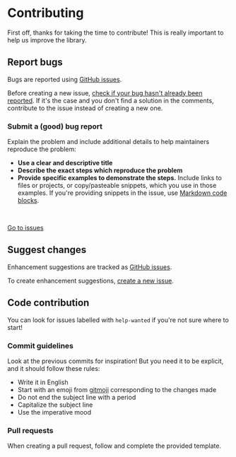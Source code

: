 # Contributing

First off, thanks for taking the time to contribute! This is really important to help us improve the library.

## Report bugs

Bugs are reported using [GitHub issues](https://guides.github.com/features/issues/).

Before creating a new issue, [check if your bug hasn't already been reported](https://github.com/assurance-maladie-digital/vue-cli-plugin-proxy/issues?utf8=%E2%9C%93&q=is%3Aissue). If it's the case and you don't find a solution in the comments, contribute to the issue instead of creating a new one.

### Submit a (good) bug report

Explain the problem and include additional details to help maintainers reproduce the problem:

-   **Use a clear and descriptive title**
-   **Describe the exact steps which reproduce the problem**
-   **Provide specific examples to demonstrate the steps.** Include links to files or projects, or copy/pasteable snippets, which you use in those examples. If you're providing snippets in the issue, use [Markdown code blocks](https://help.github.com/articles/markdown-basics/#multiple-lines).

<br>

[Go to issues](https://github.com/assurance-maladie-digital/vue-cli-plugin-proxy/issues)

## Suggest changes

Enhancement suggestions are tracked as [GitHub issues](https://guides.github.com/features/issues/).

To create enhancement suggestions, [create a new issue](#submitting-a-good-bug-report).

## Code contribution

You can look for issues labelled with `help-wanted` if you're not sure where to start!

### Commit guidelines

Look at the previous commits for inspiration! But you need it to be explicit, and it should follow these rules:

-   Write it in English
-   Start with an emoji from [gitmoji](https://gitmoji.carloscuesta.me/) corresponding to the changes made
-   Do not end the subject line with a period
-   Capitalize the subject line
-   Use the imperative mood

### Pull requests

When creating a pull request, follow and complete the provided template.
